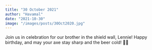 ```yaml
---
title: "30 October 2021"
author: "Havamal"
date: "2021-10-30"
image: "/images/posts/30Oct2020.jpg"
---
```


Join us in celebration for our brother in the shield wall, Lennie! Happy birthday, and may your axe stay sharp and the beer cold! 🍻🍻